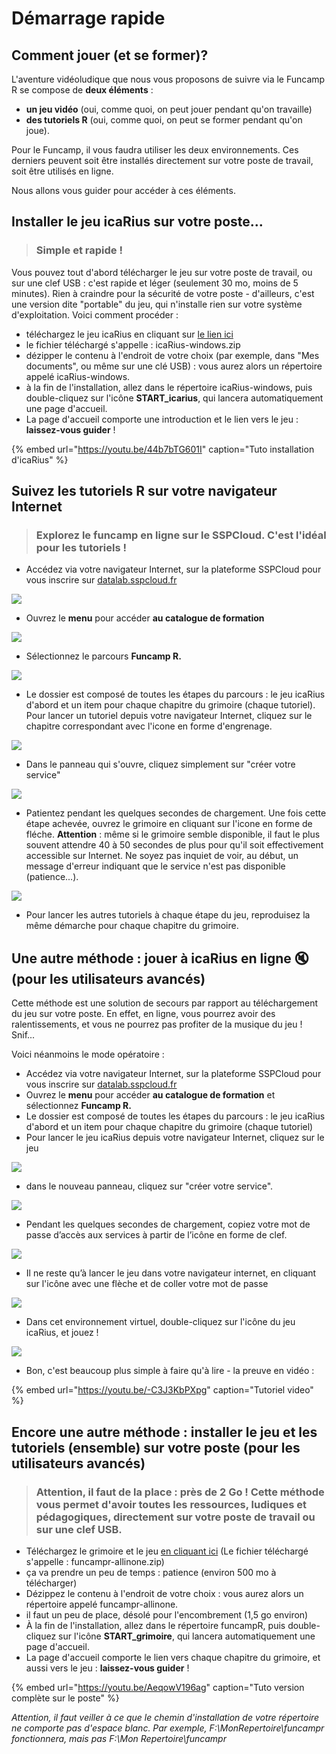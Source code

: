 # Démarrage rapide

## Comment jouer \(et se former\)?

L'aventure vidéoludique que nous vous proposons de suivre via le Funcamp R se compose de **deux éléments** :

* **un jeu vidéo** \(oui, comme quoi, on peut jouer pendant qu'on travaille\)   
* **des tutoriels R** \(oui, comme quoi, on peut se former pendant qu'on joue\).

Pour le Funcamp, il vous faudra utiliser les deux environnements. Ces derniers peuvent soit être installés directement sur votre poste de travail, soit être utilisés en ligne.

Nous allons vous guider pour accéder à ces éléments.

## Installer le jeu icaRius sur votre poste...

> ### Simple et rapide !

Vous pouvez tout d'abord télécharger le jeu sur votre poste de travail, ou sur une clef USB : c'est rapide et léger \(seulement 30 mo, moins de 5 minutes\). Rien à craindre pour la sécurité de votre poste - d'ailleurs, c'est une version dite "portable" du jeu, qui n'installe rien sur votre système d'exploitation. Voici comment procéder :

* téléchargez le jeu icaRius en cliquant sur [le lien ici](https://minio.lab.sspcloud.fr/lxwgkb/icaRius-windows.zip)
* le fichier téléchargé s'appelle : icaRius-windows.zip
* dézipper le contenu à l'endroit de votre choix \(par exemple, dans "Mes documents", ou même sur une clé USB\) : vous aurez alors un répertoire appelé icaRius-windows.
* à la fin de l'installation, allez dans le répertoire icaRius-windows, puis double-cliquez sur l'icône **START\_icarius**, qui lancera automatiquement une page d'accueil. 
* La page d'accueil comporte une introduction et le lien vers le jeu : **laissez-vous guider** ! 

{% embed url="https://youtu.be/44b7bTG601I" caption="Tuto installation d\'icaRius" %}

## Suivez les tutoriels R sur votre navigateur Internet

> ### Explorez le funcamp en ligne sur le SSPCloud. C'est l'idéal pour les tutoriels !

* Accédez via votre navigateur Internet, sur la plateforme SSPCloud pour vous inscrire sur [datalab.sspcloud.fr](https://onyxia.lab.sspcloud.fr)

![](.gitbook/assets/lancer-service-00.png)

* Ouvrez le **menu** pour accéder **au catalogue de formation**

![](.gitbook/assets/lancer-service-01.png)

* Sélectionnez le parcours **Funcamp R.**

![](.gitbook/assets/lancer-service-02.png)

* Le dossier est composé de toutes les étapes du parcours : le jeu icaRius d'abord et un item pour chaque chapitre du grimoire \(chaque tutoriel\). Pour lancer un tutoriel depuis votre navigateur Internet, cliquez sur le chapitre correspondant avec l'icone en forme d'engrenage.

![](.gitbook/assets/lancer-service-03.png)

* Dans le panneau qui s'ouvre, cliquez simplement sur "créer votre service"  

![](.gitbook/assets/lancer-service-04.png)

* Patientez pendant les quelques secondes de chargement. Une fois cette étape achevée, ouvrez le grimoire en cliquant sur l'icone en forme de fléche. **Attention** : même si le grimoire semble disponible, il faut le plus souvent attendre 40 à 50 secondes de plus pour qu'il soit effectivement accessible sur Internet. Ne soyez pas inquiet de voir, au début, un message d'erreur indiquant que le service n'est pas disponible \(patience...\).

![](.gitbook/assets/lancer-service-05.png)

* Pour lancer les autres tutoriels à chaque étape du jeu, reproduisez la même démarche pour chaque chapitre du grimoire.

## Une autre méthode : jouer à icaRius en ligne 🔇 \(pour les utilisateurs avancés\)

Cette méthode est une solution de secours par rapport au téléchargement du jeu sur votre poste. En effet, en ligne, vous pourrez avoir des ralentissements, et vous ne pourrez pas profiter de la musique du jeu ! Snif...

Voici néanmoins le mode opératoire :

* Accédez via votre navigateur Internet, sur la plateforme SSPCloud pour vous inscrire sur [datalab.sspcloud.fr](https://onyxia.lab.sspcloud.fr)
* Ouvrez le **menu** pour accéder **au catalogue de formation** et sélectionnez **Funcamp R.**
* Le dossier est composé de toutes les étapes du parcours : le jeu icaRius d'abord et un item pour chaque chapitre du grimoire \(chaque tutoriel\)
* Pour lancer le jeu icaRius depuis votre navigateur Internet, cliquez sur le jeu 

![](.gitbook/assets/lancer-game-01.png)

* dans le nouveau panneau, cliquez sur "créer votre service".

![](.gitbook/assets/lancer-game-02.png)

* Pendant les quelques secondes de chargement, copiez votre mot de passe d’accès aux services à partir de l’icône en forme de clef.

![](.gitbook/assets/lancer-game-03.png)

* Il ne reste qu’à lancer le jeu dans votre navigateur internet, en cliquant sur l'icône avec une flèche et de coller votre mot de passe

![](.gitbook/assets/lancer-game-04.png)

* Dans cet environnement virtuel, double-cliquez sur l'icône du jeu icaRius, et jouez !

![](.gitbook/assets/lancer-game-05.png)

* Bon, c'est beaucoup plus simple à faire qu'à lire - la preuve en vidéo :

{% embed url="https://youtu.be/-C3J3KbPXpg" caption="Tutoriel video" %}

## Encore une autre méthode : installer le jeu et les tutoriels \(ensemble\) sur votre poste \(pour les utilisateurs avancés\)

> ### Attention, il faut de la place : près de 2 Go ! Cette méthode vous permet d'avoir toutes les ressources, ludiques et pédagogiques, directement sur votre poste de travail ou sur une clef USB.

* Téléchargez le grimoire et le jeu [en cliquant ici](https://minio.lab.sspcloud.fr/funcampr/funcampr-allinone.zip) \(Le fichier téléchargé s'appelle : funcampr-allinone.zip\)
* ça va prendre un peu de temps : patience \(environ 500 mo à télécharger\)
* Dézippez le contenu à l'endroit de votre choix : vous aurez alors un répertoire appelé funcampr-allinone. 
* il faut un peu de place, désolé pour l'encombrement \(1,5 go environ\)
* À la fin de l'installation, allez dans le répertoire funcampR, puis double-cliquez sur l'icône **START\_grimoire**, qui lancera automatiquement une page d'accueil. 
* La page d'accueil comporte le lien vers chaque chapitre du grimoire, et aussi vers le jeu : **laissez-vous guider** ! 

{% embed url="https://youtu.be/AeqowV196ag" caption="Tuto version complète sur le poste" %}

_Attention, il faut veiller à ce que le chemin d'installation de votre répertoire ne comporte pas d'espace blanc. Par exemple, F:\MonRepertoire\funcampr fonctionnera, mais pas F:\Mon Repertoire\funcampr_

